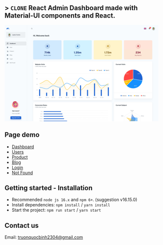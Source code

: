 ## > `CLONE` React Admin Dashboard made with Material-UI components and React.

![preview](public/assets/preview.jpg)


## Page demo

- [Dashboard](https://noeffortnomoney.github.io/dashboard/app)
- [Users](https://noeffortnomoney.github.io/dashboard/user)
- [Product](https://noeffortnomoney.github.io/dashboard/products)
- [Blog](https://noeffortnomoney.github.io/dashboard/blog)
- [Login](https://noeffortnomoney.github.io/login)
- [Not Found](https://noeffortnomoney.github.io/404)

## Getting started - Installation

- Recommended `node js 16.x` and `npm 6+`. (suggestion v16.15.0)
- Install dependencies: `npm install` / `yarn install`
- Start the project: `npm run start` / `yarn start`

## Contact us

Email: truonquocbinh2304@gmail.com
